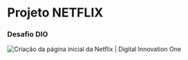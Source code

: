 # Projeto NETFLIX

### Desafio DIO

![Criação da página inicial da Netflix | Digital Innovation One](https://hermes.digitalinnovation.one/articles/cover/f7748d23-5a95-4b1f-9d98-1e5ef3814362.jpg)

